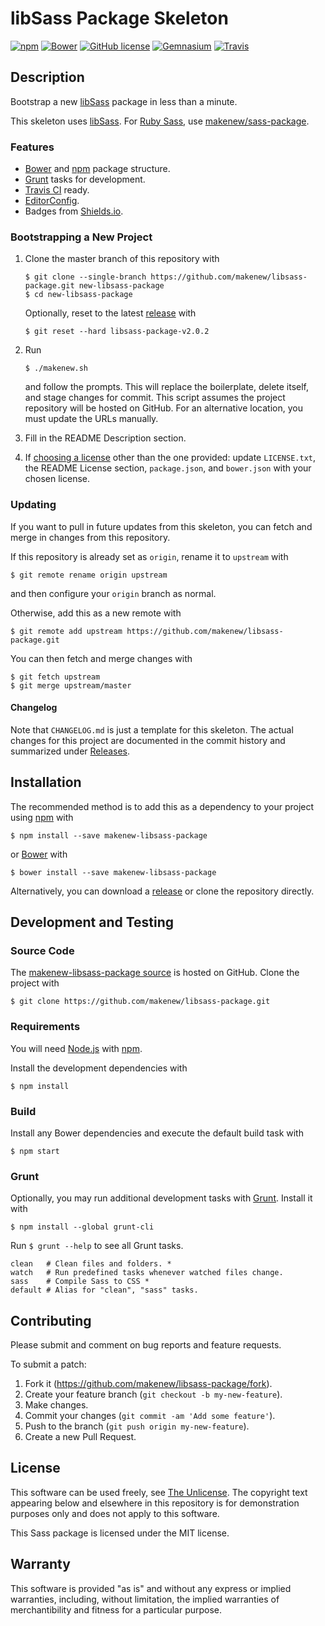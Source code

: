 # libSass Package Skeleton

[![npm](https://img.shields.io/npm/v/makenew-libsass-package.svg)](https://www.npmjs.com/package/makenew-libsass-package)
[![Bower](https://img.shields.io/bower/v/makenew-libsass-package.svg)](http://bower.io/search/?q=makenew-libsass-package)
[![GitHub license](https://img.shields.io/github/license/makenew/libsass-package.svg)](./LICENSE.txt)
[![Gemnasium](https://img.shields.io/gemnasium/makenew/libsass-package.svg)](https://gemnasium.com/makenew/libsass-package)
[![Travis](https://img.shields.io/travis/makenew/libsass-package.svg)](https://travis-ci.org/makenew/libsass-package)

## Description

Bootstrap a new [libSass] package in less than a minute.

This skeleton uses [libSass].
For [Ruby Sass][Sass], use [makenew/sass-package].

[libSass]: http://libsass.org/
[makenew/sass-package]: https://github.com/makenew/sass-package
[Sass]: http://sass-lang.com/

### Features

* [Bower] and [npm] package structure.
* [Grunt] tasks for development.
* [Travis CI] ready.
* [EditorConfig].
* Badges from [Shields.io].

[Bower]: http://bower.io/
[EditorConfig]: http://editorconfig.org/
[Grunt]: http://gruntjs.com/
[npm]: https://www.npmjs.com/
[Shields.io]: http://shields.io/
[Travis CI]: https://travis-ci.org/

### Bootstrapping a New Project

1. Clone the master branch of this repository with

   ```
   $ git clone --single-branch https://github.com/makenew/libsass-package.git new-libsass-package
   $ cd new-libsass-package
   ```

   Optionally, reset to the latest [release][Releases] with

   ```
   $ git reset --hard libsass-package-v2.0.2
   ```

2. Run

   ```
   $ ./makenew.sh
   ```

   and follow the prompts.
   This will replace the boilerplate, delete itself,
   and stage changes for commit.
   This script assumes the project repository will be hosted on GitHub.
   For an alternative location, you must update the URLs manually.

3. Fill in the README Description section.

4. If [choosing a license][Choose a license] other than the one provided:
   update `LICENSE.txt`, the README License section,
   `package.json`, and `bower.json` with your chosen license.

[Choose a license]: http://choosealicense.com/
[Releases]: https://github.com/makenew/libsass-package/releases
[The Unlicense]: http://unlicense.org/UNLICENSE

### Updating

If you want to pull in future updates from this skeleton,
you can fetch and merge in changes from this repository.

If this repository is already set as `origin`,
rename it to `upstream` with

```
$ git remote rename origin upstream
```

and then configure your `origin` branch as normal.

Otherwise, add this as a new remote with

```
$ git remote add upstream https://github.com/makenew/libsass-package.git
```

You can then fetch and merge changes with

```
$ git fetch upstream
$ git merge upstream/master
```

#### Changelog

Note that `CHANGELOG.md` is just a template for this skeleton.
The actual changes for this project are documented in the commit history
and summarized under [Releases].

## Installation

The recommended method is to add this as a dependency
to your project using [npm] with

```
$ npm install --save makenew-libsass-package
```

or [Bower] with

```
$ bower install --save makenew-libsass-package
```

Alternatively, you can download a [release][Releases]
or clone the repository directly.

[Bower]: http://bower.io/
[npm]: https://www.npmjs.com/
[Releases]: https://github.com/makenew/libsass-package/releases

## Development and Testing

### Source Code

The [makenew-libsass-package source] is hosted on GitHub.
Clone the project with

```
$ git clone https://github.com/makenew/libsass-package.git
```

[makenew-libsass-package source]: https://github.com/makenew/libsass-package

### Requirements

You will need [Node.js] with [npm].

Install the development dependencies with

```
$ npm install
```

[Node.js]: https://nodejs.org/

### Build

Install any Bower dependencies and execute the default build task with

```
$ npm start
```

### Grunt

Optionally, you may run additional development tasks with [Grunt].
Install it with

```
$ npm install --global grunt-cli
```

Run `$ grunt --help` to see all Grunt tasks.

```
clean   # Clean files and folders. *
watch   # Run predefined tasks whenever watched files change.
sass    # Compile Sass to CSS *
default # Alias for "clean", "sass" tasks.
```

[Grunt]: http://gruntjs.com/

## Contributing

Please submit and comment on bug reports and feature requests.

To submit a patch:

1. Fork it (https://github.com/makenew/libsass-package/fork).
2. Create your feature branch (`git checkout -b my-new-feature`).
3. Make changes.
4. Commit your changes (`git commit -am 'Add some feature'`).
5. Push to the branch (`git push origin my-new-feature`).
6. Create a new Pull Request.

## License

This software can be used freely, see [The Unlicense].
The copyright text appearing below and elsewhere in this repository
is for demonstration purposes only and does not apply to this software.

This Sass package is licensed under the MIT license.

## Warranty

This software is provided "as is" and without any express or
implied warranties, including, without limitation, the implied
warranties of merchantibility and fitness for a particular
purpose.
